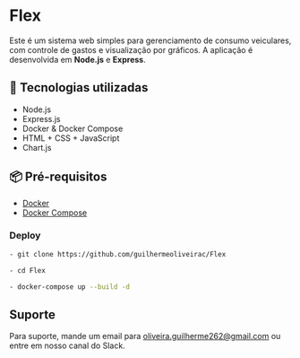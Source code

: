 
# Flex

Este é um sistema web simples para gerenciamento de consumo veiculares, com controle de gastos e visualização por gráficos. A aplicação é desenvolvida em **Node.js** e **Express**.

## 🚀 Tecnologias utilizadas

- Node.js
- Express.js
- Docker & Docker Compose
- HTML + CSS + JavaScript
- Chart.js

## 📦 Pré-requisitos

- [Docker](https://www.docker.com/)
- [Docker Compose](https://docs.docker.com/compose/)

### Deploy

```bash
- git clone https://github.com/guilhermeoliveirac/Flex

- cd Flex

- docker-compose up --build -d
```


## Suporte

Para suporte, mande um email para oliveira.guilherme262@gmail.com ou entre em nosso canal do Slack.

